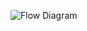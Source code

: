 ![Flow Diagram](https://user-images.githubusercontent.com/98825305/153285366-099c095a-1c9a-47de-b714-d615623e355b.jpg)
